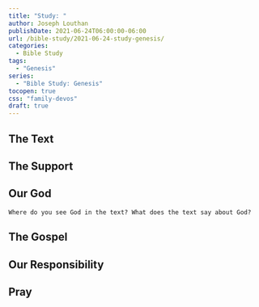 ```yaml
---
title: "Study: "
author: Joseph Louthan
publishDate: 2021-06-24T06:00:00-06:00
url: /bible-study/2021-06-24-study-genesis/
categories:
  - Bible Study
tags:
  - "Genesis"
series:
  - "Bible Study: Genesis"
tocopen: true
css: "family-devos"
draft: true
---
```

## The Text

## The Support

## Our God



```text
Where do you see God in the text? What does the text say about God?
```

## The Gospel

## Our Responsibility

## Pray

<div style="font-variant: small-caps;">

</div>
&nbsp;


